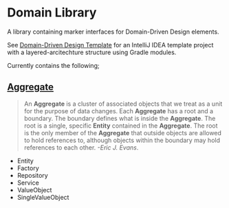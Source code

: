 # Domain Library
A library containing marker interfaces for Domain-Driven Design elements.


See [Domain-Driven Design Template](https://github.com/TomPlum/domain-driven-design-template) for an IntelliJ IDEA template project with a layered-arcitechture structure using Gradle modules.

Currently contains the following;

## [Aggregate](https://github.com/TomPlum/domain-library/blob/26e2faf3ea0dd842d7c365959374801dd4defe73/src/main/java/com/domain/Aggregate.java#L3-L9)
> An **Aggregate** is a cluster of associated objects that we treat as a unit for the purpose of data changes. Each **Aggregate** 
> has a root and a boundary. The boundary defines what is inside the **Aggregate**. The root is a single, specific **Entity**
> contained in the **Aggregate**. The root is the only member of the **Aggregate** that outside objects are allowed to hold 
> references to, although objects within the boundary may hold references to each other. *-Eric J. Evans*.


* Entity
* Factory
* Repository
* Service
* ValueObject
* SingleValueObject

